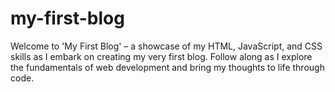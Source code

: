 # my-first-blog
Welcome to 'My First Blog' – a showcase of my HTML, JavaScript, and CSS skills as I embark on creating my very first blog. Follow along as I explore the fundamentals of web development and bring my thoughts to life through code.
